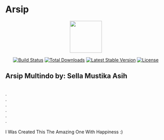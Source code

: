 # Arsip

<p align="center"><img src="https://cdn.worldvectorlogo.com/logos/codeigniter.svg" width="100px"></p>
<p align="center">
<a href="https://travis-ci.org/laravel/framework"><img src="https://travis-ci.org/codeigniter/framework.svg" alt="Build Status"></a>
<a href="https://packagist.org/packages/laravel/framework"><img src="https://poser.pugx.org/laravel/framework/d/total.svg" alt="Total Downloads"></a>
<a href="https://packagist.org/packages/laravel/framework"><img src="https://poser.pugx.org/laravel/framework/v/stable.svg" alt="Latest Stable Version"></a>
<a href="https://packagist.org/packages/laravel/framework"><img src="https://poser.pugx.org/laravel/framework/license.svg" alt="License"></a>
</p>

## Arsip Multindo by: Sella Mustika Asih
<br>
.<br>
.<br>
.<br>
.<br>
.<br>
.<br>
<br>
I Was Created This The Amazing One With Happiness :)
